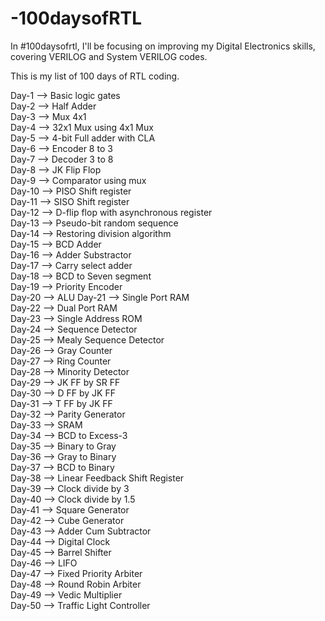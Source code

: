 # -100daysofRTL
In #100daysofrtl, I'll be focusing on improving my Digital Electronics skills, covering VERILOG and System VERILOG codes.

This is my list of 100 days of RTL coding.

Day-1 --> Basic logic gates  
Day-2 --> Half Adder  
Day-3 --> Mux 4x1  
Day-4 --> 32x1 Mux using 4x1 Mux  
Day-5 --> 4-bit Full adder with CLA  
Day-6 --> Encoder 8 to 3  
Day-7 --> Decoder 3 to 8  
Day-8 --> JK Flip Flop  
Day-9 --> Comparator using mux  
Day-10 --> PISO Shift register  
Day-11 --> SISO Shift register  
Day-12 --> D-flip flop with asynchronous register  
Day-13 --> Pseudo-bit random sequence  
Day-14 --> Restoring division algorithm  
Day-15 --> BCD Adder  
Day-16 --> Adder Substractor  
Day-17 --> Carry select adder  
Day-18 --> BCD to Seven segment  
Day-19 --> Priority Encoder  
Day-20 --> ALU 
Day-21 --> Single Port RAM  
Day-22 --> Dual Port RAM  
Day-23 --> Single Address ROM  
Day-24 --> Sequence Detector  
Day-25 --> Mealy Sequence Detector  
Day-26 --> Gray Counter  
Day-27 --> Ring Counter  
Day-28 --> Minority Detector  
Day-29 --> JK FF by SR FF  
Day-30 --> D FF by JK FF  
Day-31 --> T FF by JK FF  
Day-32 --> Parity Generator  
Day-33 --> SRAM  
Day-34 --> BCD to Excess-3  
Day-35 --> Binary to Gray  
Day-36 --> Gray to Binary  
Day-37 --> BCD to Binary  
Day-38 --> Linear Feedback Shift Register  
Day-39 --> Clock divide by 3  
Day-40 --> Clock divide by 1.5  
Day-41 --> Square Generator  
Day-42 --> Cube Generator  
Day-43 --> Adder Cum Subtractor  
Day-44 --> Digital Clock   
Day-45 --> Barrel Shifter   
Day-46 --> LIFO  
Day-47 --> Fixed Priority Arbiter  
Day-48 --> Round Robin Arbiter  
Day-49 --> Vedic Multiplier   
Day-50 --> Traffic Light Controller 

